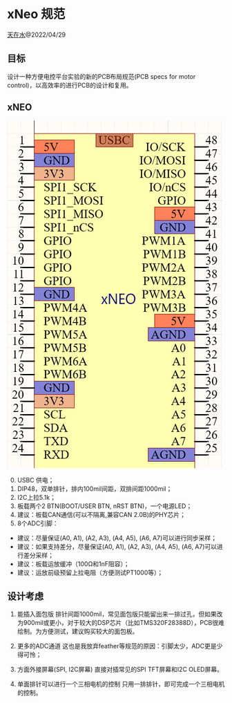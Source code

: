 # xNeo 规范

[天在水](heguolin@mail.iee.ac.cn)@2022/04/29

## 目标

设计一种方便电控平台实验的新的PCB布局规范(PCB specs for motor control)，以高效率的进行PCB的设计和复用。

## xNEO

![xNEO](./images/xNEO_V1.png)

0. USBC 供电；
1. DIP48，双单排针，排内100mil间距，双排间距1000mil；
2. I2C上拉5.1k；
3. 板载两个2 BTN(BOOT/USER BTN, nRST BTN)，一个电源LED；
4. 建议：板载CAN通信(可以不隔离,兼容CAN 2.0B)的PHY芯片；
5. 8个ADC引脚：
  - 建议：尽量保证(A0, A1), (A2, A3), (A4, A5), (A6, A7)可以进行同步采样；
  - 建议：如果支持差分，尽量保证(A0, A1), (A2, A3), (A4, A5), (A6, A7)可以进行差分采样；
  - 建议：板载运放缓冲（100Ω和1nF阻容）；
  - 建议：运放前级预留上拉电阻（方便测试PT1000等）；

## 设计考虑

1. 能插入面包版
   排针间距1000mil，常见面包版只能留出来一排过孔，但如果改为900mil或更小，对于较大的DSP芯片（比如TMS320F28388D），PCB很难绘制。为方便测试，建议购买较大的面包板。

2. 更多的ADC通道
   这也是我放弃feather等规范的原因：引脚太少，ADC更是少得可怜；

3. 方面外接屏幕(SPI, I2C屏幕)
   直接对插常见的SPI TFT屏幕和I2C OLED屏幕。

4. 单面排针可以进行一个三相电机的控制
   只用一排排针，即可完成一个三相电机的控制。
